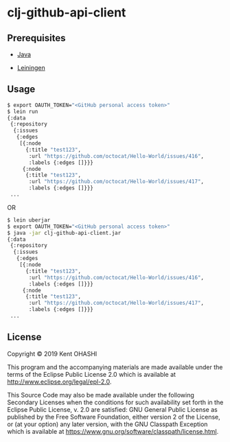 # clj-github-api-client

## Prerequisites

- [Java](http://openjdk.java.net/)

- [Leiningen](https://leiningen.org)

## Usage

```sh
$ export OAUTH_TOKEN="<GitHub personal access token>"
$ lein run
{:data
 {:repository
  {:issues
   {:edges
    [{:node
      {:title "test123",
       :url "https://github.com/octocat/Hello-World/issues/416",
       :labels {:edges []}}}
     {:node
      {:title "test123",
       :url "https://github.com/octocat/Hello-World/issues/417",
       :labels {:edges []}}}
 ...
```

OR

```sh
$ lein uberjar
$ export OAUTH_TOKEN="<GitHub personal access token>"
$ java -jar clj-github-api-client.jar
{:data
 {:repository
  {:issues
   {:edges
    [{:node
      {:title "test123",
       :url "https://github.com/octocat/Hello-World/issues/416",
       :labels {:edges []}}}
     {:node
      {:title "test123",
       :url "https://github.com/octocat/Hello-World/issues/417",
       :labels {:edges []}}}
 ...
```

## License

Copyright © 2019 Kent OHASHI

This program and the accompanying materials are made available under the
terms of the Eclipse Public License 2.0 which is available at
http://www.eclipse.org/legal/epl-2.0.

This Source Code may also be made available under the following Secondary
Licenses when the conditions for such availability set forth in the Eclipse
Public License, v. 2.0 are satisfied: GNU General Public License as published by
the Free Software Foundation, either version 2 of the License, or (at your
option) any later version, with the GNU Classpath Exception which is available
at https://www.gnu.org/software/classpath/license.html.
